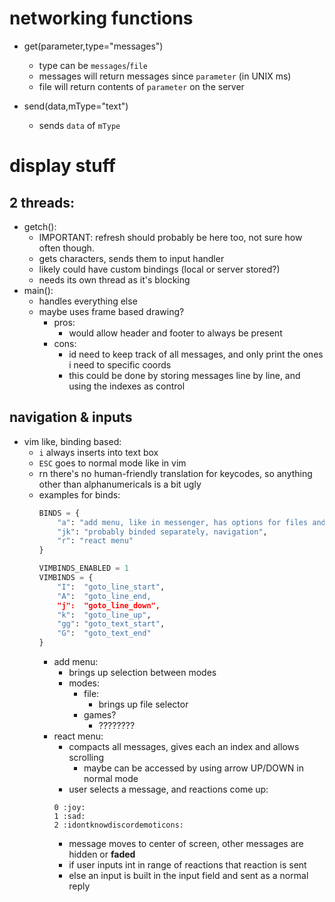 # networking functions
- get(parameter,type="messages")
    * type can be `messages`/`file`
    * messages will return messages since `parameter` (in UNIX ms)
    * file will return contents of `parameter` on the server

- send(data,mType="text")
    * sends `data` of `mType`

# display stuff
## 2 threads:
- getch():
    * IMPORTANT: refresh should probably be here too, not sure how often though.
    * gets characters, sends them to input handler
    * likely could have custom bindings (local or server stored?)
    * needs its own thread as it's blocking
- main():
    * handles everything else
    * maybe uses frame based drawing?
        + pros:
            - would allow header and footer to always be present
        + cons:
            - id need to keep track of all messages, and only print the ones i need to specific coords
            - this could be done by storing messages line by line, and using the indexes as control

## navigation & inputs
- vim like, binding based:
    * `i` always inserts into text box
    * `ESC` goes to normal mode like in vim
    * rn there's no human-friendly translation for keycodes, so anything other than alphanumericals is a bit ugly
    * examples for binds:
        ```python
        BINDS = {
            "a": "add menu, like in messenger, has options for files and maybe games?",
            "jk": "probably binded separately, navigation",
            "r": "react menu"
        }
        
        VIMBINDS_ENABLED = 1
        VIMBINDS = {
            "I":  "goto_line_start",
            "A":  "goto_line_end,
            "j":  "goto_line_down",
            "k":  "goto_line_up",
            "gg": "goto_text_start",
            "G":  "goto_text_end"
        }
        ```
        + add menu:
            - brings up selection between modes
            - modes:
                * file:
                    - brings up file selector
                * games?
                    - ????????
        + react menu:
            - compacts all messages, gives each an index and allows scrolling
                * maybe can be accessed by using arrow UP/DOWN in normal mode
            - user selects a message, and reactions come up:
            ```
            0 :joy: 
            1 :sad:
            2 :idontknowdiscordemoticons:
            ```
            - message moves to center of screen, other messages are hidden or **faded**
            - if user inputs int in range of reactions that reaction is sent
            - else an input is built in the input field and sent as a normal reply

